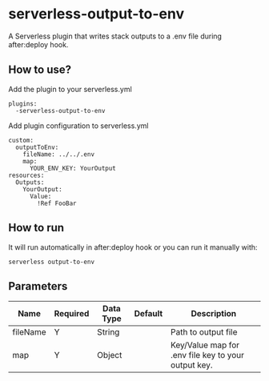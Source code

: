 # serverless-output-to-env

A Serverless plugin that writes stack outputs to a .env file during after:deploy hook.

## How to use?

Add the plugin to your serverless.yml

    plugins:
      -serverless-output-to-env


Add plugin configuration to serverless.yml

    custom:
      outputToEnv:
        fileName: ../../.env
        map:
          YOUR_ENV_KEY: YourOutput
    resources:
      Outputs:
        YourOutput:
          Value:
            !Ref FooBar

## How to run

It will run automatically in after:deploy hook or you can run it manually with:

```
serverless output-to-env
```

## Parameters

| Name                | Required | Data Type | Default | Description                                                                                                                                                                       |
|---------------------|----------|-----------|---------|-----------------------------------------------------------------------------------------------------------------------------------------------------------------------------------|
| fileName |     Y    |   String  |         | Path to output file                                        |
| map |     Y    |   Object  |         | Key/Value map for .env file key to your output key. 
